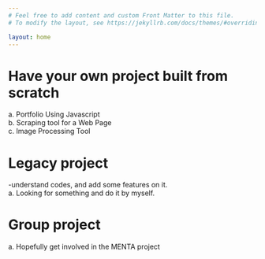 ```yaml
---
# Feel free to add content and custom Front Matter to this file.
# To modify the layout, see https://jekyllrb.com/docs/themes/#overriding-theme-defaults

layout: home
---
```


# Have your own project built from scratch  
a. Portfolio Using Javascript  
b. Scraping tool for a Web Page  
c. Image Processing Tool

# Legacy project  
 -understand codes, and add some features on it.  
a. Looking for something and do it by myself.

# Group project   
a. Hopefully get involved in the MENTA project
